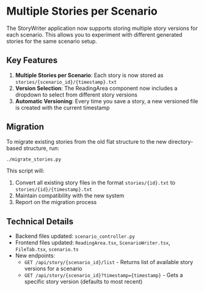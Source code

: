 # Multiple Stories per Scenario

The StoryWriter application now supports storing multiple story versions for each scenario. This allows you to experiment with different generated stories for the same scenario setup.

## Key Features

1. **Multiple Stories per Scenario**: Each story is now stored as `stories/{scenario_id}/{timestamp}.txt`
2. **Version Selection**: The ReadingArea component now includes a dropdown to select from different story versions
3. **Automatic Versioning**: Every time you save a story, a new versioned file is created with the current timestamp

## Migration

To migrate existing stories from the old flat structure to the new directory-based structure, run:

```bash
./migrate_stories.py
```

This script will:
1. Convert all existing story files in the format `stories/{id}.txt` to `stories/{id}/{timestamp}.txt`
2. Maintain compatibility with the new system
3. Report on the migration process

## Technical Details

- Backend files updated: `scenario_controller.py`
- Frontend files updated: `ReadingArea.tsx`, `ScenarioWriter.tsx`, `FileTab.tsx`, `scenario.ts`
- New endpoints:
  - `GET /api/story/{scenario_id}/list` - Returns list of available story versions for a scenario
  - `GET /api/story/{scenario_id}?timestamp={timestamp}` - Gets a specific story version (defaults to most recent)
